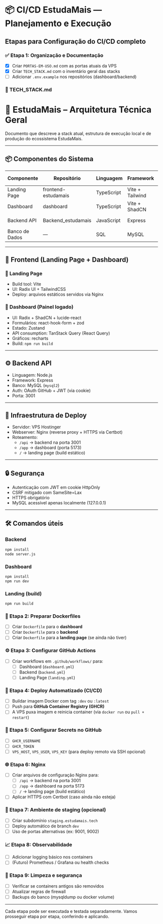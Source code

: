 # 📦 CI/CD EstudaMais — Planejamento e Execução

## Etapas para Configuração do CI/CD completo

### ✅ Etapa 1: Organização e Documentação
- [x] Criar `PORTAS-EM-USO.md` com as portas atuais da VPS
- [x] Criar `TECH_STACK.md` com o inventário geral das stacks
- [ ] Adicionar `.env.example` nos repositórios (dashboard/backend)

### 📘 TECH_STACK.md


# 🧱 EstudaMais – Arquitetura Técnica Geral

Documento que descreve a stack atual, estrutura de execução local e de produção do ecossistema EstudaMais.

---

## 📦 Componentes do Sistema

| Componente     | Repositório                                              | Linguagem | Framework      | Tipo     | Porta local |
|----------------|----------------------------------------------------------|-----------|----------------|----------|-------------|
| Landing Page   | frontend-estudamais                                     | TypeScript | Vite + Tailwind | Estático | 5173        |
| Dashboard      | dashboard                                                | TypeScript | Vite + ShadCN   | SPA      | 5173        |
| Backend API    | Backend_estudamais                                       | JavaScript | Express         | REST API | 3001        |
| Banco de Dados | —                                                        | SQL        | MySQL           | Local    | 3306        |

---

## 🎨 Frontend (Landing Page + Dashboard)

### 📁 Landing Page
- Build tool: Vite
- UI: Radix UI + TailwindCSS
- Deploy: arquivos estáticos servidos via Nginx

### 📁 Dashboard (Painel logado)
- UI: Radix + ShadCN + lucide-react
- Formulários: react-hook-form + zod
- Estado: Zustand
- API consumption: TanStack Query (React Query)
- Gráficos: recharts
- Build: `npm run build`

---

## ⚙️ Backend API

- Linguagem: Node.js
- Framework: Express
- Banco: MySQL (`mysql2`)
- Auth: OAuth GitHub + JWT (via cookie)
- Porta: 3001

---

## 📡 Infraestrutura de Deploy

- Servidor: VPS Hostinger
- Webserver: Nginx (reverse proxy + HTTPS via Certbot)
- Roteamento:
  - `/api` → backend na porta 3001
  - `/app` → dashboard (porta 5173)
  - `/` → landing page (build estático)

---

## 🔒 Segurança

- Autenticação com JWT em cookie HttpOnly
- CSRF mitigado com SameSite=Lax
- HTTPS obrigatório
- MySQL acessível apenas localmente (127.0.0.1)

---

## 🛠️ Comandos úteis

### Backend
```bash
npm install
node server.js
```

### Dashboard
```bash
npm install
npm run dev
```

### Landing (build)
```bash
npm run build
```


### 🔧 Etapa 2: Preparar Dockerfiles
- [ ] Criar `Dockerfile` para o **dashboard**
- [ ] Criar `Dockerfile` para o **backend**
- [ ] Criar `Dockerfile` para a **landing page** (se ainda não tiver)

### ⚙️ Etapa 3: Configurar GitHub Actions
- [ ] Criar workflows em `.github/workflows/` para:
  - [ ] Dashboard (`dashboard.yml`)
  - [ ] Backend (`backend.yml`)
  - [ ] Landing Page (`landing.yml`)

### 🚀 Etapa 4: Deploy Automatizado (CI/CD)
- [ ] Buildar imagem Docker com tag `:dev` ou `:latest`
- [ ] Push para **GitHub Container Registry (GHCR)**
- [ ] A VPS puxa imagem e reinicia container (via `docker run` ou `pull + restart`)

### 🔐 Etapa 5: Configurar Secrets no GitHub
- [ ] `GHCR_USERNAME`
- [ ] `GHCR_TOKEN`
- [ ] `VPS_HOST`, `VPS_USER`, `VPS_KEY` (para deploy remoto via SSH opcional)

### 🌐 Etapa 6: Nginx
- [ ] Criar arquivos de configuração Nginx para:
  - [ ] `/api` → backend na porta 3001
  - [ ] `/app` → dashboard na porta 5173
  - [ ] `/` → landing page (build estático)
- [ ] Aplicar HTTPS com Certbot (caso ainda não esteja)

### 🧪 Etapa 7: Ambiente de staging (opcional)
- [ ] Criar subdomínio `staging.estudamais.tech`
- [ ] Deploy automático de branch `dev`
- [ ] Uso de portas alternativas (ex: 9001, 9002)

### 📈 Etapa 8: Observabilidade
- [ ] Adicionar logging básico nos containers
- [ ] (Futuro) Prometheus / Grafana ou health checks

### 🧼 Etapa 9: Limpeza e segurança
- [ ] Verificar se containers antigos são removidos
- [ ] Atualizar regras de firewall
- [ ] Backups do banco (mysqldump ou docker volume)

---

Cada etapa pode ser executada e testada separadamente.
Vamos prosseguir etapa por etapa, conferindo e aplicando.
